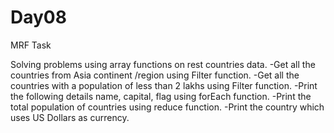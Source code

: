 # Day08
MRF Task

Solving problems using array functions on rest countries data.
    -Get all the countries from Asia continent /region using Filter function.
    -Get all the countries with a population of less than 2 lakhs using Filter function.
    -Print the following details name, capital, flag using forEach function.
    -Print the total population of countries using reduce function.
    -Print the country which uses US Dollars as currency.
